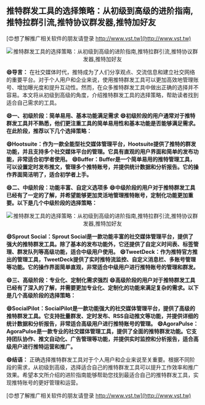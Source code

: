 ## **推特群发工具的选择策略：从初级到高级的进阶指南,推特拉群引流,推特协议群发器,推特加好友**

[😍想了解推广相关软件的朋友请登录 http://www.vst.tw](http://www.vst.tw)

 <center><img src="https://vst.tw/MP4/tuiguang/png/6.png" alt="推特群发工具的选择策略：从初级到高级的进阶指南,推特拉群引流,推特协议群发器,推特加好友"></center>

**😄导言：**
在社交媒体时代，推特成为了人们分享观点、交流信息和建立社交网络的重要平台。对于个人用户和企业来说，使用推特群发工具可以更加高效地管理账号、增加曝光度和提升互动性。然而，在众多推特群发工具中做出正确的选择并不容易。本文将从初级到高级的角度，介绍推特群发工具的选择策略，帮助读者找到适合自己需求的工具。

**😄一、初级阶段：简单易用、基本功能满足需求**
**😄初级阶段的用户通常对于推特群发工具并不熟悉，他们更注重工具的简单易用性和基本功能是否能够满足需求。在此阶段，推荐以下几个选择策略：**

**😄Hootsuite：作为一款全能型社交媒体管理平台，Hootsuite提供了推特的群发功能，并且支持多个社交媒体平台的管理。它具有直观的用户界面和简单的发布功能，非常适合初学者使用。**
**😄Buffer：Buffer是一个简单易用的推特管理工具，可以设置定时发布推文，管理多个推特账号，并提供统计数据和分析报告。它的操作界面简洁明了，适合初学者上手。**

**😄二、中级阶段：功能丰富、自定义选项多**
**😄中级阶段的用户对于推特群发工具已经有了一定的了解，并希望能够更加灵活地管理推特账号，定制化功能更加重要。以下是几个中级阶段的选择策略：**

 <center><img src="https://vst.tw/MP4/tuiguang/png/4.png" alt="推特群发工具的选择策略：从初级到高级的进阶指南,推特拉群引流,推特协议群发器,推特加好友"></center>

**😄Sprout Social：Sprout Social是一款功能丰富的社交媒体管理平台，提供了强大的推特群发工具。除了基本的发布功能外，它还提供了自定义时间表、标签管理、群发队列等高级功能，适合中级用户使用。**
**😄TweetDeck：作为推特官方推出的管理工具，TweetDeck提供了实时推特流监控、自定义消息栏、多账号管理等功能。它的操作界面简单直观，非常适合中级用户进行推特账号的管理和群发。**

**😄三、高级阶段：专业化、定制化需求强烈**
**😄高级阶段的用户对于推特群发工具已经有了深入的了解，并需要更加专业化、定制化的功能来满足复杂的需求。以下是几个高级阶段的选择策略：**

**😄SocialPilot：SocialPilot是一款功能强大的社交媒体管理平台，提供了高级的推特群发工具。它支持批量群发、定时发布、RSS自动推文等功能，并提供详细的统计数据和分析报告，非常适合高级用户进行推特账号的管理。**
**😄AgoraPulse：AgoraPulse是一款专业的社交媒体管理工具，提供了全面的推特群发功能。它支持团队协作、推文自动化、广告管理等功能，并提供实时监控和分析报告，适合高级用户进行推特运营和推广。**

**😄结语：**
正确选择推特群发工具对于个人用户和企业来说至关重要。根据不同阶段的需求，从初级到高级，选择适合自己的推特群发工具可以提升工作效率和推广效果。希望本文所介绍的进阶指南能够帮助您找到最适合自己的推特群发工具，实现推特账号的更好管理和运营。

[😍想了解推广相关软件的朋友请登录 http://www.vst.tw](http://www.vst.tw)



